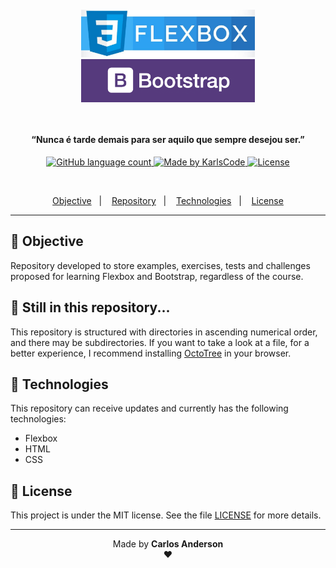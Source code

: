 <h4 align="center">
  <img src=".github/logo-1.jpg" width="55%" />
  <img src=".github/logo-2.png" width="55%" /><br><br><br>

  <b>“Nunca é tarde demais para ser aquilo que sempre desejou ser.”</b>
</h4>

<p align="center">
  <a href="">
    <img alt="GitHub language count" src="https://img.shields.io/github/languages/count/karlscode/flexbox-bootstrap-basics?color=purple">
  </a>

  <a href="https://github.com/karlscode">
    <img alt="Made by KarlsCode" src="https://img.shields.io/badge/made%20by-karlscode-blue">
  </a>

  <a href="https://opensource.org/licenses/MIT">
    <img alt="License" src="https://img.shields.io/badge/license-MIT-purple">
  </a>
</p>
<br>
<p align="center">
  <a href="#-objective">Objective</a>&nbsp;&nbsp;&nbsp;|&nbsp;&nbsp;&nbsp;
  <a href="#balloon-still-in-this-repository">Repository</a>&nbsp;&nbsp;&nbsp;|&nbsp;&nbsp;&nbsp;
  <a href="#rocket-technologies">Technologies</a>&nbsp;&nbsp;&nbsp;|&nbsp;&nbsp;&nbsp;
  <a href="#closed_book-license">License</a>
</p>

---

## 🎯 Objective
Repository developed to store examples, exercises, tests and challenges proposed for learning Flexbox and Bootstrap, regardless of the course.
<br />

## :balloon: Still in this repository...
This repository is structured with directories in ascending numerical order, and there may be subdirectories.
If you want to take a look at a file, for a better experience, I recommend installing [OctoTree](https://www.octotree.io/) in your browser.
<br />

## :rocket: Technologies
This repository can receive updates and currently has the following technologies:
- Flexbox
- HTML
- CSS

## :closed_book: License
This project is under the MIT license. See the file [LICENSE](LICENSE.md) for more details.

---
<p align="center">Made by <strong>Carlos Anderson</strong> <br /> ❤️ </p>
